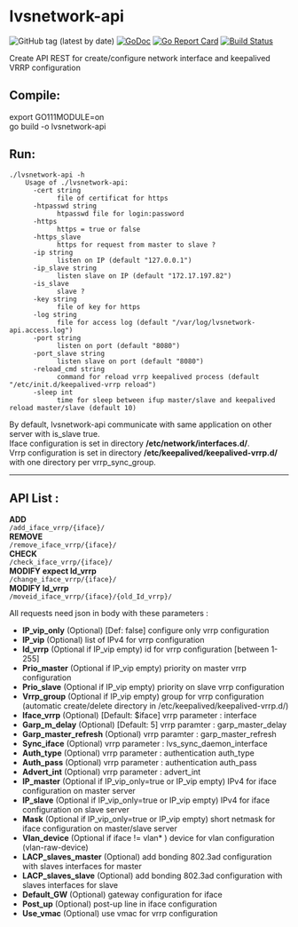 # lvsnetwork-api
![GitHub tag (latest by date)](https://img.shields.io/github/v/tag/jeremmfr/lvsnetwork-api)
[![GoDoc](https://godoc.org/github.com/jeremmfr/lvsnetwork-api?status.svg)](https://godoc.org/github.com/jeremmfr/lvsnetwork-api) [![Go Report Card](https://goreportcard.com/badge/github.com/jeremmfr/lvsnetwork-api)](https://goreportcard.com/report/github.com/jeremmfr/lvsnetwork-api)
[![Build Status](https://travis-ci.org/jeremmfr/lvsnetwork-api.svg?branch=master)](https://travis-ci.org/jeremmfr/lvsnetwork-api)

Create API REST for create/configure network interface and keepalived VRRP configuration


Compile:
--------

export GO111MODULE=on  
go build -o lvsnetwork-api

Run:
----
	./lvsnetwork-api -h
		Usage of ./lvsnetwork-api:
		  -cert string
		        file of certificat for https
		  -htpasswd string
		        htpasswd file for login:password
		  -https
		        https = true or false
		  -https_slave
		        https for request from master to slave ?
		  -ip string
		        listen on IP (default "127.0.0.1")
		  -ip_slave string
		        listen slave on IP (default "172.17.197.82")
		  -is_slave
		        slave ?
		  -key string
		        file of key for https
		  -log string
		        file for access log (default "/var/log/lvsnetwork-api.access.log")
		  -port string
		        listen on port (default "8080")
		  -port_slave string
		        listen slave on port (default "8080")
		  -reload_cmd string
		        command for reload vrrp keepalived process (default "/etc/init.d/keepalived-vrrp reload")
		  -sleep int
		        time for sleep between ifup master/slave and keepalived reload master/slave (default 10)

By default, lvsnetwork-api communicate with same application on other server with is_slave true.  
Iface configuration is set in directory **/etc/network/interfaces.d/**.  
Vrrp configuration is set in directory **/etc/keepalived/keepalived-vrrp.d/** with one directory per vrrp_sync_group.  
***
API List :
---------

**ADD**  
	`/add_iface_vrrp/{iface}/`  
**REMOVE**  
	`/remove_iface_vrrp/{iface}/`  
**CHECK**  
	`/check_iface_vrrp/{iface}/`  
**MODIFY expect Id_vrrp**  
	`/change_iface_vrrp/{iface}/`  
**MODIFY Id_vrrp**  
	`/moveid_iface_vrrp/{iface}/{old_Id_vrrp}/`  


All requests need json in body with these parameters :
* **IP_vip_only** (Optional) [Def: false] configure only vrrp configuration
* **IP_vip** (Optional) list of IPv4 for vrrp configuration
* **Id_vrrp** (Optional if IP_vip empty) id for vrrp configuration [between 1-255]
* **Prio_master** (Optional if IP_vip empty) priority on master vrrp configuration
* **Prio_slave** (Optional if IP_vip empty) priority on slave vrrp configuration
* **Vrrp_group** (Optional if IP_vip empty) group for vrrp configuration (automatic create/delete directory in /etc/keepalived/keepalived-vrrp.d/)
* **Iface_vrrp** (Optional) [Default: $iface] vrrp parameter : interface
* **Garp_m_delay** (Optional) [Default: 5] vrrp paramter : garp_master_delay
* **Garp_master_refresh** (Optional) vrrp paramter : garp_master_refresh
* **Sync_iface** (Optional) vrrp parameter : lvs_sync_daemon_interface
* **Auth_type** (Optional) vrrp parameter :  authentication auth_type
* **Auth_pass** (Optional) vrrp parameter : authentication auth_pass
* **Advert_int** (Optional) vrrp parameter : advert_int
* **IP_master** (Optional if IP_vip_only=true or IP_vip empty) IPv4 for iface configuration on master server
* **IP_slave** (Optional if IP_vip_only=true or IP_vip empty) IPv4 for iface configuration on slave server
* **Mask** (Optional if IP_vip_only=true or IP_vip empty) short netmask for iface configuration on master/slave server
* **Vlan_device** (Optional if iface != vlan* ) device for vlan configuration (vlan-raw-device)
* **LACP_slaves_master** (Optional) add bonding 802.3ad configuration with slaves interfaces for master
* **LACP_slaves_slave** (Optional) add bonding 802.3ad configuration with slaves interfaces for slave
* **Default_GW** (Optional) gateway configuration for iface
* **Post_up** (Optional) post-up line in iface configuration
* **Use_vmac** (Optional) use vmac for vrrp configuration
